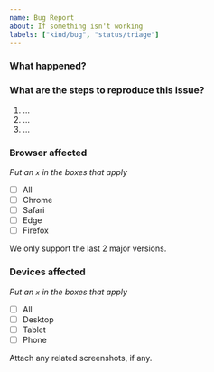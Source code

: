 ```yaml
---
name: Bug Report
about: If something isn't working
labels: ["kind/bug", "status/triage"]
---
```


### What happened?

### What are the steps to reproduce this issue?
1. …
2. …
3. …

### Browser affected
_Put an `x` in the boxes that apply_
- [ ] All
- [ ] Chrome
- [ ] Safari
- [ ] Edge
- [ ] Firefox

We only support the last 2 major versions.

### Devices affected
_Put an `x` in the boxes that apply_
- [ ] All
- [ ] Desktop
- [ ] Tablet
- [ ] Phone

Attach any related screenshots, if any.
